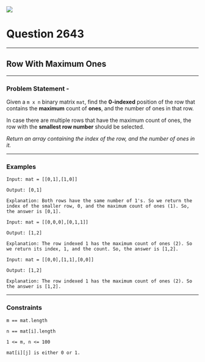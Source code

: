 <img src="https://i.ibb.co/CvsYJMN/Row-with-maximum-ones.png">

# Question 2643
****
## Row With Maximum Ones

****
### Problem Statement -

Given a `m x n` binary matrix `mat`, find the **0-indexed** position of the row that contains the **maximum** count of **ones**, and the number of ones in that row.

In case there are multiple rows that have the maximum count of ones, the row with the **smallest row number** should be selected.

*Return an array containing the index of the row, and the number of ones in it.*
****
### Examples
```
Input: mat = [[0,1],[1,0]]

Output: [0,1]

Explanation: Both rows have the same number of 1's. So we return the index of the smaller row, 0, and the maximum count of ones (1). So, the answer is [0,1].
```
```
Input: mat = [[0,0,0],[0,1,1]]

Output: [1,2]

Explanation: The row indexed 1 has the maximum count of ones (2). So we return its index, 1, and the count. So, the answer is [1,2].
```
```
Input: mat = [[0,0],[1,1],[0,0]]

Output: [1,2]

Explanation: The row indexed 1 has the maximum count of ones (2). So the answer is [1,2].
```
****
### Constraints
```
m == mat.length

n == mat[i].length

1 <= m, n <= 100

mat[i][j] is either 0 or 1.
```


